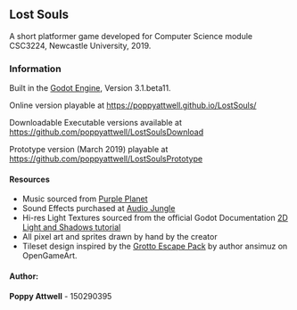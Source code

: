 ## Lost Souls 

A short platformer game developed for Computer Science module CSC3224, Newcastle University, 2019.

### Information

Built in the [Godot Engine](https://godotengine.org/), Version 3.1.beta11.

Online version playable at <https://poppyattwell.github.io/LostSouls/>

Downloadable Executable versions available at <https://github.com/poppyattwell/LostSoulsDownload>

Prototype version (March 2019) playable at <https://github.com/poppyattwell/LostSoulsPrototype>

#### Resources


* Music sourced from [Purple Planet](https://www.purple-planet.com/)
* Sound Effects purchased at [Audio Jungle](https://audiojungle.net/)
* Hi-res Light Textures sourced from the official Godot Documentation [2D Light and Shadows tutorial](https://docs.godotengine.org/en/3.1/tutorials/2d/2d_lights_and_shadows.html)
* All pixel art and sprites drawn by hand by the creator
* Tileset design inspired by the [Grotto Escape Pack](https://opengameart.org/content/platform-pixel-art-assets) by author ansimuz on OpenGameArt.


#### Author:

**Poppy Attwell** - 150290395
